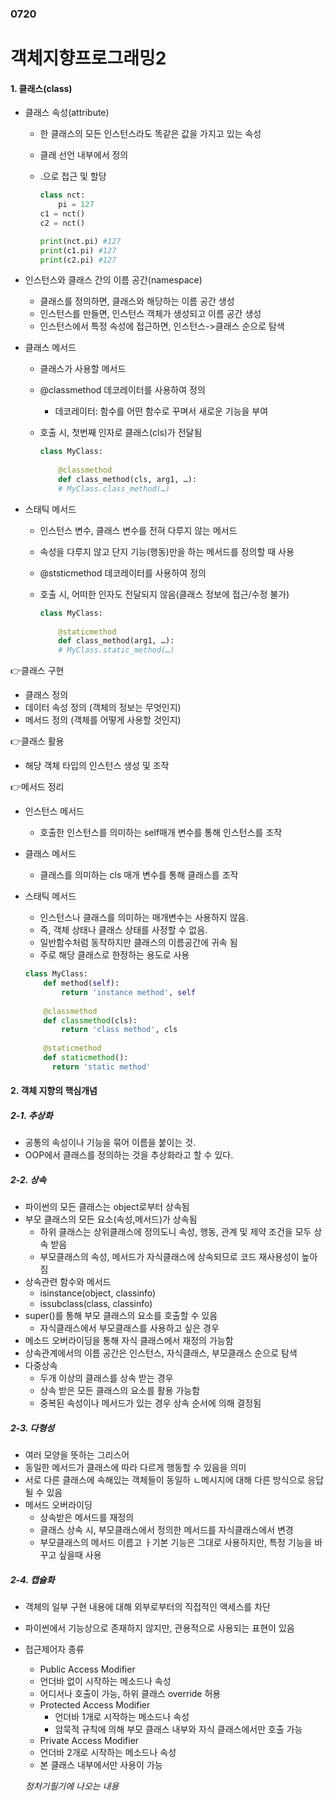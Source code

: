 ### 0720

# 객체지향프로그래밍2

#### 1. 클래스(class)

- 클래스 속성(attribute)

  - 한 클래스의 모든 인스턴스라도 똑같은 값을 가지고 있는 속성

  - 클래 선언 내부에서 정의

  - <classname>.<name>으로 접근 및 할당

    ```python
    class nct:
        pi = 127
    c1 = nct()
    c2 = nct()
    
    print(nct.pi) #127
    print(c1.pi) #127
    print(c2.pi) #127
    ```

- 인스턴스와 클래스 간의 이름 공간(namespace)

  - 클래스를 정의하면, 클래스와 해당하는 이름 공간 생성
  - 인스턴스를 만들면, 인스턴스 객체가 생성되고 이름 공간 생성
  - 인스턴스에서 특정 속성에 접근하면, 인스턴스->클래스 순으로 탐색

- 클래스 메서드

  - 클래스가 사용할 메서드

  - @classmethod 데코레이터를 사용하여 정의

    - 데코레이터: 함수를 어떤 함수로 꾸며서 새로운 기능을 부여

  - 호출 시, 첫번째 인자로 클래스(cls)가 전달됨

    ```python
    class MyClass:
        
    	@classmethod
    	def class_method(cls, arg1, …):
        # MyClass.class_method(…)
    ```

- 스태틱 메서드

  - 인스턴스 변수, 클래스 변수를 전혀 다루지 않는 메서드

  - 속성을 다루지 않고 단지 기능(행동)만을 하는 메서드를 정의할 때 사용

  - @ststicmethod 데코레이터를 사용하여 정의

  - 호출 시, 어떠한 인자도 전달되지 않음(클래스 정보에 접근/수정 불가)

    ```python
    class MyClass:
        
    	@staticmethod
    	def class_method(arg1, …):
        # MyClass.static_method(…)
    ```

👉클래스 구현

- 클래스 정의
- 데이터 속성 정의 (객체의 정보는 무엇인지)
- 메서드 정의 (객체를 어떻게 사용할 것인지)

👉클래스 활용

- 해당 객체 타입의 인스턴스 생성 및 조작

👉메서드 정리

- 인스턴스 메서드

  - 호출한 인스턴스를 의미하는 self매개 변수를 통해 인스턴스를 조작

- 클래스 메서드

  - 클래스를 의미하는 cls 매개 변수를 통해 클래스를 조작

- 스태틱 메서드

  - 인스턴스나 클래스를 의미하는 매개변수는 사용하지 않음. 
  - 즉, 객체 상태나 클래스 상태를 사정할 수 없음.
  - 일반함수처럼 동작하지만 클래스의 이름공간에 귀속 됨
  - 주로 해당 클래스로 한정하는 용도로 사용

  ```python
  class MyClass:
      def method(self):
          return 'instance method', self
      
      @classmethod
      def classmethod(cls):
          return 'class method', cls
      
      @staticmethod
      def staticmethod():
      	return 'static method'
  ```

  

#### 2. 객체 지향의 핵심개념

##### 2-1. 추상화

- 공통의 속성이나 기능을 묶어 이름을 붙이는 것.
- OOP에서 클래스를 정의하는 것을 추상화라고 할 수 있다.

##### 2-2. 상속

- 파이썬의 모든 클래스는 object로부터 상속됨
- 부모 클래스의 모든 요소(속성,메서드)가 상속됨
  - 하위 클래스는 상위클래스에 정의도니 속성, 행동, 관계 및 제약 조건을 모두 상속 받음
  - 부모클래스의 속성, 메서드가 자식클래스에 상속되므로 코드 재사용성이 높아짐
- 상속관련 함수와 메서드
  - isinstance(object, classinfo)
  - issubclass(class, classinfo)
- super()를 통해 부모 클래스의 요소를 호출할 수 있음
  - 자식클래스에서 부모클래스를 사용하고 싶은 경우
- 메소드 오버라이딩을 통해 자식 클래스에서 재정의 가능함
- 상속관계에서의 이름 공간은 인스턴스, 자식클래스, 부모클래스 순으로 탐색
- 다중상속
  - 두개 이상의 클래스를 상속 받는 경우
  - 상속 받은 모든 클래스의 요소를 활용 가능함
  - 중복된 속성이나 메서드가 있는 경우 상속 순서에 의해 결정됨

##### 2-3. 다형성

- 여러 모양을 뜻하는 그리스어
- 동일한 메서드가 클래스에 따라 다르게 행동할 수 있음을 의미
- 서로 다른 클래스에 속해있는 객체들이 동일하 ㄴ메시지에 대해 다른 방식으로 응답될 수 있음
- 메서드 오버라이딩
  - 상속받은 메서드를 재정의
  - 클래스 상속 시, 부모클래스에서 정의한 메서드를 자식클래스에서 변경
  - 부모클래스의 메서드 이름고 ㅏ기본 기능은 그대로 사용하지만, 특정 기능을 바꾸고 싶을때 사용

##### 2-4. 캡슐화

- 객체의 일부 구현 내용에 대해 외부로부터의 직접적인 액세스를 차단
- 파이썬에서 기능상으로 존재하지 않지만, 관용적으로 사용되는 표현이 있음
- 접근제어자 종류 
  -  Public Access Modifier  
    - 언더바 없이 시작하는 메소드나 속성 
    - 어디서나 호출이 가능, 하위 클래스 override 허용  
  - Protected Access Modifier 
    - 언더바 1개로 시작하는 메소드나 속성  
    - 암묵적 규칙에 의해 부모 클래스 내부와 자식 클래스에서만 호출 가능 
  -  Private Access Modifier 
    - 언더바 2개로 시작하는 메소드나 속성
    -  본 클래스 내부에서만 사용이 가능


  *정처기필기에 나오는 내용*  